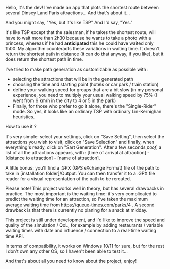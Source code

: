 Hello, it's the dev!
I've made an app that plots the shortest route between several Dinsey Land Paris attractions... And that's about it...

And you might say, "Yes, but it's like TSP" And I'd say, "Yes."

It's like TSP except that the salesman, if he takes the shortest route, will have to wait more than 2h30 because he wants to take a photo with a princess, whereas if he had **anticipated** this he could have waited only 1h00. My algorithm counteracts these variations in waiting time. 
It doesn't return the shortest path in distance (it can do that anyway, if you like), but it does return the shortest path in time.

I've tried to make path generation as customizable as possible with :
- selecting the attractions that will be in the generated path
- choosing the time and starting point (hotels or car park / train station)
- define your walking speed for groups that are a bit slow (in my personal experience, you need to multiply your usual walking speed by 75% (I went from 6 km/h in the city to 4 or 5 in the park)
- Finally, for those who prefer to go it alone, there's the "Single-Rider" mode.
So yes, it looks like an ordinary TSP with ordinary Lin-Kernighan heuristics.


How to use it ?

It's very simple: select your settings, click on "Save Setting", then select the attractions you wish to visit, click on "Save Selection" and finally, when everything's ready, click on "Sart Generation". After a few seconds *poof*, a list of all the attractions appears, with :
[time of arrival at attraction] - [distance to attraction] - [name of attraction].

A little bonus: you'll find a .GPX (GPS eXchange Format) file of the path to take in [installation folder]/Output. You can then transfer it to a .GPX file reader for a visual representation of the path to be rerouted.

Please note!
This project works well in theory, but has several drawbacks in practice. The most important is the waiting time: it's very complicated to predict the waiting time for an attraction, so I've taken the maximum average waiting time from https://queue-times.com/parks/4 . A second drawback is that there is currently no planing for a snack at midday.

This project is still under development, and I'd like to improve the speed and quality of the simulation / QoL, for example by adding restaurants / variable waiting times with date and influence / connection to a real-time waiting time API.


In terms of compatibility, it works on Windows 10/11 for sure, but for the rest I don't own any other OS, so I haven't been able to test it...


And that's about all you need to know about the project, enjoy!
